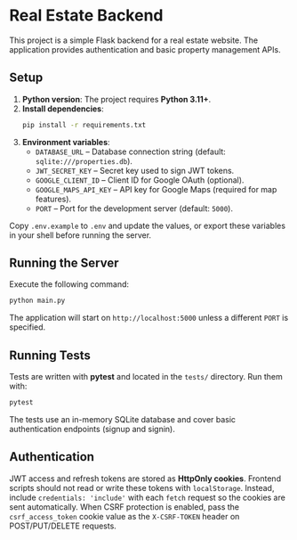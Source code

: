 # Real Estate Backend

This project is a simple Flask backend for a real estate website. The application provides authentication and basic property management APIs.

## Setup

1. **Python version**: The project requires **Python 3.11+**.
2. **Install dependencies**:
   ```bash
   pip install -r requirements.txt
   ```
3. **Environment variables**:
   - `DATABASE_URL` – Database connection string (default: `sqlite:///properties.db`).
   - `JWT_SECRET_KEY` – Secret key used to sign JWT tokens.
   - `GOOGLE_CLIENT_ID` – Client ID for Google OAuth (optional).
   - `GOOGLE_MAPS_API_KEY` – API key for Google Maps (required for map features).
   - `PORT` – Port for the development server (default: `5000`).

Copy `.env.example` to `.env` and update the values, or export these variables in your shell before running the server.

## Running the Server

Execute the following command:

```bash
python main.py
```

The application will start on `http://localhost:5000` unless a different `PORT` is specified.

## Running Tests

Tests are written with **pytest** and located in the `tests/` directory. Run them with:

```bash
pytest
```

The tests use an in-memory SQLite database and cover basic authentication endpoints (signup and signin).

## Authentication

JWT access and refresh tokens are stored as **HttpOnly cookies**. Frontend scripts should not read or write these tokens with `localStorage`. Instead, include `credentials: 'include'` with each `fetch` request so the cookies are sent automatically. When CSRF protection is enabled, pass the `csrf_access_token` cookie value as the `X-CSRF-TOKEN` header on POST/PUT/DELETE requests.

